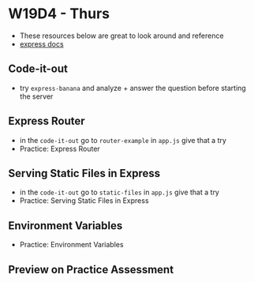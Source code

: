 # W19D4 - Thurs
- These resources below are great to look around and reference 
- [express docs](https://expressjs.com/en/4x/api.html)


## Code-it-out
- try `express-banana` and analyze + answer the question before starting the server

## Express Router
- in the `code-it-out` go to `router-example` in `app.js` give that a try
- Practice: Express Router

## Serving Static Files in Express
- in the `code-it-out` go to `static-files` in `app.js` give that a try
- Practice: Serving Static Files in Express

## Environment Variables
- Practice: Environment Variables

## Preview on Practice Assessment
